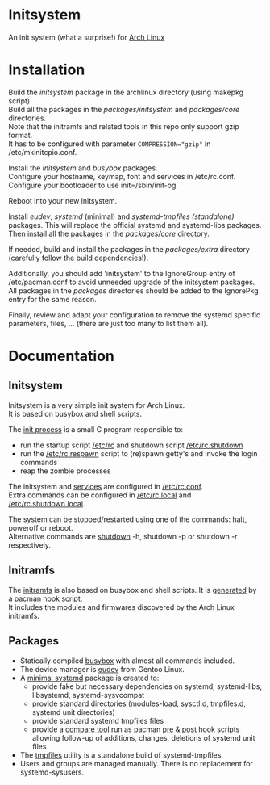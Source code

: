 # Initsystem

An init system (what a surprise!) for [Arch Linux](https://www.archlinux.org)

# Installation

Build the _initsystem_ package in the archlinux directory (using makepkg script).  
Build all the packages in the _packages/initsystem_ and _packages/core_ directories.  
Note that the initramfs and related tools in this repo only support gzip format.  
It has to be configured with parameter `COMPRESSION="gzip"` in /etc/mkinitcpio.conf.


Install the _initsystem_ and _busybox_ packages.  
Configure your hostname, keymap, font and services in /etc/rc.conf.  
Configure your bootloader to use init=/sbin/init-og.


Reboot into your new initsystem.


Install _eudev_, _systemd_ (minimal) and _systemd-tmpfiles (standalone)_ packages. This will replace the official systemd and systemd-libs packages.
Then install all the packages in the _packages/core_ directory.  


If needed, build and install the packages in the _packages/extra_ directory (carefully follow the build dependencies!).


Additionally, you should add 'initsystem' to the IgnoreGroup entry of /etc/pacman.conf to avoid unneeded upgrade of the initsystem packages.
All packages in the _packages_ directories should be added to the IgnorePkg entry for the same reason.


Finally, review and adapt your configuration to remove the systemd specific parameters, files, ... (there are just too many to list them all).

# Documentation

## Initsystem

Initsystem is a very simple init system for Arch Linux.  
It is based on busybox and shell scripts.  

The [init process](https://github.com/valr/initsystem/blob/main/initsystem/src/init-og.c) is a small C program responsible to:
* run the startup script [/etc/rc](https://github.com/valr/initsystem/blob/main/initsystem/etc/rc) and shutdown script [/etc/rc.shutdown](https://github.com/valr/initsystem/blob/main/initsystem/etc/rc.shutdown)
* run the [/etc/rc.respawn](https://github.com/valr/initsystem/blob/main/initsystem/etc/rc.respawn) script to (re)spawn getty's and invoke the login commands
* reap the zombie processes

The initsystem and [services](https://github.com/valr/initsystem/blob/main/initsystem/etc/rc.d) are configured in [/etc/rc.conf](https://github.com/valr/initsystem/blob/main/initsystem/etc/rc.conf).  
Extra commands can be configured in [/etc/rc.local](https://github.com/valr/initsystem/blob/main/initsystem/etc/rc.local) and [/etc/rc.shutdown.local](https://github.com/valr/initsystem/blob/main/initsystem/etc/rc.shutdown.local).  

The system can be stopped/restarted using one of the commands: halt, poweroff or reboot.  
Alternative commands are [shutdown](https://github.com/valr/initsystem/blob/main/initsystem/bin/shutdown) -h, shutdown -p or shutdown -r respectively.  

## Initramfs

The [initramfs](https://github.com/valr/initsystem/blob/main/initsystem/libexec/initramfs) is also based on busybox and shell scripts.
It is [generated](https://github.com/valr/initsystem/blob/main/initsystem/bin/mkinitramfs) by a pacman [hook](https://github.com/valr/initsystem/blob/main/archlinux/initramfs.hook) [script](https://github.com/valr/initsystem/blob/main/archlinux/initramfs).  
It includes the modules and firmwares discovered by the Arch Linux initramfs.  

## Packages

* Statically compiled [busybox](https://www.busybox.net/) with almost all commands included.
* The device manager is [eudev](https://wiki.gentoo.org/wiki/Project:Eudev) from Gentoo Linux.
* A [minimal systemd](https://github.com/valr/initsystem/blob/main/packages/initsystem/systemd/PKGBUILD) package is created to:
    * provide fake but necessary dependencies on systemd, systemd-libs, libsystemd, systemd-sysvcompat
    * provide standard directories (modules-load, sysctl.d, tmpfiles.d, systemd unit directories)
    * provide standard systemd tmpfiles files
    * provide a [compare tool](https://github.com/valr/initsystem/blob/main/packages/initsystem/systemd/systemd-compare) run as pacman [pre](https://github.com/valr/initsystem/blob/main/packages/initsystem/systemd/systemd-compare-pre.hook) & [post](https://github.com/valr/initsystem/blob/main/packages/initsystem/systemd/systemd-compare-post.hook) hook scripts allowing follow-up of additions, changes, deletions of systemd unit files
* The [tmpfiles](https://github.com/valr/initsystem/blob/main/packages/initsystem/systemd-tmpfiles/PKGBUILD#L395) utility is a standalone build of systemd-tmpfiles.
* Users and groups are managed manually. There is no replacement for systemd-sysusers.
